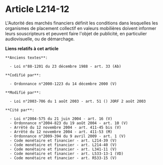 # Article L214-12

L'Autorité des marchés financiers définit les conditions dans lesquelles les organismes de placement collectif en valeurs
mobilières doivent informer leurs souscripteurs et peuvent faire l'objet de publicité, en particulier audiovisuelle, ou de
démarchage.

**Liens relatifs à cet article**

	**Anciens textes**:

	  - Loi n°88-1201 du 23 décembre 1988 - art. 33 (Ab)

	**Codifié par**:

	  - Ordonnance n°2000-1223 du 14 décembre 2000 (V)

	**Modifié par**:

	  - Loi n°2003-706 du 1 août 2003 - art. 51 () JORF 2 août 2003

	**Cité par**:

	  - Loi n°2004-575 du 21 juin 2004 - art. 16 (V)
	  - Ordonnance n°2004-823 du 19 août 2004 - art. 10 (V)
	  - Arrêté du 12 novembre 2004 - art. 411-45 bis (V)
	  - Arrêté du 12 novembre 2004 - art. 411-53 (M)
	  - Ordonnance n°2009-394 du 9 avril 2009 - art. 1 (V)
	  - Code monétaire et financier - art. L214-39 (V)
	  - Code monétaire et financier - art. L214-40 (V)
	  - Code monétaire et financier - art. L341-11 (V)
	  - Code monétaire et financier - art. L533-13-1 (VD)
	  - Code monétaire et financier - art. R533-15 (V)
